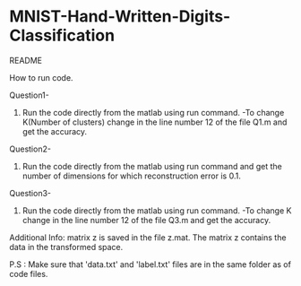 # MNIST-Hand-Written-Digits-Classification

README

How to run code.

Question1-
1. Run the code directly from the matlab using run command.
-To change K(Number of clusters) change in the line number 12  of the file Q1.m and get the accuracy.

Question2-
1. Run the code directly from the matlab using run command and get the number of dimensions for which reconstruction error is 0.1.

Question3-
1. Run the code directly from the matlab using run command.
-To change K change in the line number 12  of the file Q3.m and get the accuracy.

Additional Info:
matrix z is saved in the file z.mat. The matrix z contains the data in the transformed space.

P.S : Make sure that 'data.txt' and 'label.txt' files are in the same folder as of code files.

